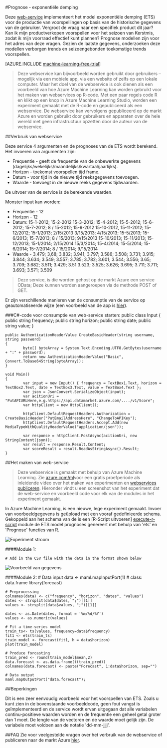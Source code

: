 <properties 
    pageTitle="Prognoses exponentiële demping | Microsoft Azure" 
    description="Webservice: prognoses exponentiële demping" 
    services="machine-learning" 
    documentationCenter="" 
    authors="xueshanz" 
    manager="jhubbard" 
    editor="cgronlun"/>

<tags 
    ms.service="machine-learning" 
    ms.workload="data-services" 
    ms.tgt_pltfrm="na" 
    ms.devlang="na" 
    ms.topic="article" 
    ms.date="08/17/2016" 
    ms.author="xueshzha"/> 


#<a name="forecasting---exponential-smoothing"></a>Prognose - exponentiële demping 

Deze [web-service]( https://datamarket.azure.com/dataset/aml_labs/ets) implementeert het model exponentiële demping (ETS) voor de productie van voorspellingen op basis van de historische gegevens van de gebruiker. Vergroot de vraag naar een specifiek product dit jaar? Kan ik mijn productverkopen voorspellen voor het seizoen van Kerstmis, zodat ik mijn voorraad effectief kunt plannen? Prognose modellen zijn voor het adres van deze vragen. Gezien de laatste gegevens, onderzoeken deze modellen verborgen trends en seizoengebonden toekomstige trends voorspellen.  


[AZURE.INCLUDE [machine-learning-free-trial](../../includes/machine-learning-free-trial.md)]
 
>Deze webservice kan bijvoorbeeld worden gebruikt door gebruikers – mogelijk via een mobiele app, via een website of zelfs op een lokale computer. Maar het doel van de webservice is ook dienen als een voorbeeld van hoe Azure Machine Learning kan worden gebruikt voor het maken van webservices op R-code. Met een paar regels code R en klikt op een knop in Azure Machine Learning Studio, worden een experiment gemaakt met de R-code en gepubliceerd als een webservice. De webservice kan vervolgens gepubliceerd op de markt Azure en worden gebruikt door gebruikers en apparaten over de hele wereld met geen infrastructuur opzetten door de auteur van de webservice.
 
##<a name="consumption-of-web-service"></a>Verbruik van webservice 
 
Deze service 4 argumenten en de prognoses van de ETS wordt berekend.
Het invoeren van argumenten zijn:

* Frequentie - geeft de frequentie van de onbewerkte gegevens (dagelijks/wekelijks/maandelijks/kwartaal/jaarlijks).
* Horizon - toekomst voorspellen tijd frame.
* Datum - voor tijd in de nieuwe tijd reeksgegevens toevoegen.
* Waarde - toevoegt in de nieuwe reeks gegevens tijdwaarden.

De uitvoer van de service is de berekende waarden.

Monster input kan worden: 

* Frequentie - 12
* Horizon - 12
* Datum: 15-1-2012; 15-2-2012 15-3-2012; 15-4-2012; 15-5-2012; 15-6-2012; 15-7-2012; 8 / 15-2012; 15-9-2012 15-10-2012, 15-11-2012; 15-12/2012; 15-1/2013; 2/15/2013 3/15/2013; 4/15/2013; 15-5/2013; 15-6/2013; 15-7/2013; 8 / 15/2013; 9/15/2013 15-10/2013; 15-11/2013; 15-12/2013; 15-1/2014; 2/15/2014 15/3/2014; 15-4/2014; 15-5/2014; 15-6/2014; 15-7/2014; 8 / 15/2014; 9/15/2014
* Waarde - 3.479; 3,68; 3.832; 3.941; 3.797; 3.586; 3.508; 3.731; 3.915; 3.844; 3.634; 3.549; 3.557; 3.785; 3.782; 3.601; 3.544; 3.556; 3.65; 3.709; 3.682; 3.511; 3.429; 3.51 3.523; 3.525; 3.626; 3.695; 3.711; 3.711; 3.693; 3.571; 3.509
 
>Deze service, is die worden gehost op de markt Azure een service OData; Deze kunnen worden aangeroepen via de methode POST of GET. 

Er zijn verschillende manieren van de consumptie van de service op geautomatiseerde wijze (een voorbeeld van de app is [hier](http://microsoftazuremachinelearning.azurewebsites.net/etsForecasting.aspx)).

###<a name="starting-c-code-for-web-service-consumption"></a>C#-code voor consumptie van web-service starten:
    public class Input
    {
            public string frequency;
            public string horizon;
            public string date;
            public string value;
    }
    
    public AuthenticationHeaderValue CreateBasicHeader(string username, string password)
    {
            byte[] byteArray = System.Text.Encoding.UTF8.GetBytes(username + ":" + password);
            return new AuthenticationHeaderValue("Basic", Convert.ToBase64String(byteArray));
    }

    void Main()
    {
            var input = new Input() { frequency = TextBox1.Text, horizon = TextBox2.Text, date = TextBox3.Text, value = TextBox4.Text };
            var json = JsonConvert.SerializeObject(input);
            var acitionUri = "PutAPIURLHere,e.g.https://api.datamarket.azure.com/..../v1/Score";
            var httpClient = new HttpClient();
    
            httpClient.DefaultRequestHeaders.Authorization = CreateBasicHeader("PutEmailAddressHere", "ChangeToAPIKey");
            httpClient.DefaultRequestHeaders.Accept.Add(new MediaTypeWithQualityHeaderValue("application/json"));
    
            var response = httpClient.PostAsync(acitionUri, new StringContent(json));
            var result = response.Result.Content;
            var scoreResult = result.ReadAsStringAsync().Result;
    }



##<a name="creation-of-web-service"></a>Het maken van web-service 

>Deze webservice is gemaakt met behulp van Azure Machine Learning. Zie [azure.com/ml](http://azure.com/ml)voor een gratis proefperiode als inleidende video over het maken van experimenten en [webservices publiceren](machine-learning-publish-a-machine-learning-web-service.md). Hieronder vindt u een screenshot van het experiment dat de web-service en voorbeeld code voor elk van de modules in het experiment gemaakt.

In Azure Machine Learning, is een nieuwe, lege experiment gemaakt. Invoer van voorbeeldgegevens is geüpload met een vooraf gedefinieerde schema. Gekoppeld aan het schema van de is een [R-Script uitvoeren] [ execute-r-script] module de ETS model prognoses genereert met behulp van 'ets' en 'Prognose' functies van R. 


![Experiment stroom][2]

####<a name="module-1"></a>Module 1:
 
    # Add in the CSV file with the data in the format shown below 
![Voorbeeld van gegevens][3]   

####<a name="module-2"></a>Module 2:
    # Data input
    data <- maml.mapInputPort(1) # class: data.frame
    library(forecast)
    
    # Preprocessing
    colnames(data) <- c("frequency", "horizon", "dates", "values")
    dates <- strsplit(data$dates, ";")[[1]]
    values <- strsplit(data$values, ";")[[1]]
    
    dates <- as.Date(dates, format = '%m/%d/%Y')
    values <- as.numeric(values)
    
    # Fit a time-series model
    train_ts<- ts(values, frequency=data$frequency)
    fit1 <- ets(train_ts)
    train_model <- forecast(fit1, h = data$horizon)
    plot(train_model)
    
    # Produce forcasting
    train_pred <- round(train_model$mean,2)
    data.forecast <- as.data.frame(t(train_pred))
    colnames(data.forecast) <- paste("Forecast", 1:data$horizon, sep="")
    
    # Data output
    maml.mapOutputPort("data.forecast");

 
##<a name="limitations"></a>Beperkingen 

Dit is een zeer eenvoudig voorbeeld voor het voorspellen van ETS. Zoals u kunt zien in de bovenstaande voorbeeldcode, geen fout vangst is geïmplementeerd en de service wordt ervan uitgegaan dat alle variabelen continu-positieve waarden worden en de frequentie een geheel getal groter dan 1 moet. De lengte van de vectoren en de waarde moet gelijk zijn. De variabele moet voldoen aan de notatie 'dd-mm-jjjj'.

##<a name="faq"></a>FAQ
Zie voor veelgestelde vragen over het verbruik van de webservice of publiceren naar de markt Azure [hier](machine-learning-marketplace-faq.md).

[1]: ./media/machine-learning-r-csharp-forecasting-exponential-smoothing/ets-img1.png
[2]: ./media/machine-learning-r-csharp-forecasting-exponential-smoothing/ets-img2.png
[3]: ./media/machine-learning-r-csharp-forecasting-exponential-smoothing/ets-img3.png


<!-- Module References -->
[execute-r-script]: https://msdn.microsoft.com/library/azure/30806023-392b-42e0-94d6-6b775a6e0fd5/
 

